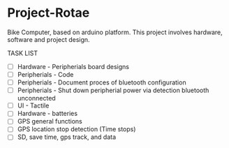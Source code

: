 # Project-Rotae
Bike Computer, based on arduino platform. This project involves hardware, software and project design.

TASK LIST
- [ ] Hardware - Peripherials board designs
- [ ] Peripherials - Code
- [ ] Peripherials - Document proces of bluetooth configuration
- [ ] Peripherials - Shut down peripherial power via detection bluetooth unconnected
- [ ] UI - Tactile
- [ ] Hardware - batteries
- [ ] GPS general functions
- [ ] GPS location stop detection (Time stops)
- [ ] SD, save time, gps track, and data
